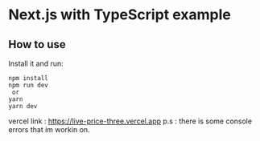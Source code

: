 # Next.js with TypeScript example

## How to use

Install it and run:

```
npm install
npm run dev
 or
yarn
yarn dev
```

vercel link : https://live-price-three.vercel.app
p.s : there is some console errors that im workin on.
